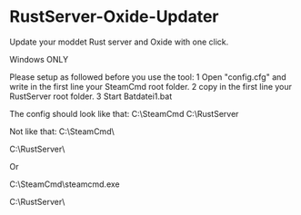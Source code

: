 # RustServer-Oxide-Updater
Update your moddet Rust server and Oxide with one click.

Windows ONLY

Please setup as followed before you use the tool:
1 Open "config.cfg" and write in the first line your SteamCmd root folder.
2 copy in the first line your RustServer root folder.
3 Start Batdatei1.bat

The config should look like that:
C:\SteamCmd
C:\RustServer

Not like that:
C:\SteamCmd\

C:\RustServer\

Or

C:\SteamCmd\steamcmd.exe

C:\RustServer\

